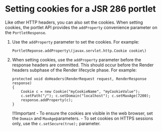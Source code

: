 # Setting cookies for a JSR 286 portlet

Like  other HTTP headers, you can also set the cookies.  When setting cookies, the portlet API provides the `addProperty` convenience parameter on the `PortletResponse`. 

1. Use the `addProperty` parameter to set the cookies. For example:
    ```
    PortletReponse.addProperty\(javax.servlet.http.Cookie cookie\)
    ```
    
2. When setting cookies, use the `addProperty` parameter before the response headers are committed. This should occur before the Render headers subphase of the Render lifecycle phase. For example:
    ```
    protected void doHeaders(RenderRequest request, RenderResponse response)
    {
        Cookie c = new Cookie("myCookieName", "myCookieValue"); 
        c.setPath("/"); c.setDomain("localhost"); c.setMaxAge(7200); 
        response.addProperty(c); 
    }
    ```
    !!!Important
        - To ensure the cookies are visible in the web browser, set the `Domain` and `MaxAge`parameters.
        - To set cookies on HTTPS sessions only, use the `c.setSecure(true);` parameter.


